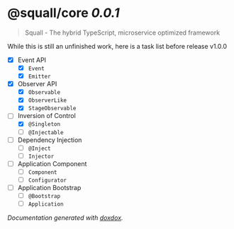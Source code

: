 # @squall/core *0.0.1*

> Squall - The hybrid TypeScript, microservice optimized framework

While this is still an unfinished work, here is a task list before release v1.0.0

- [x] Event API
  - [x] `Event`
  - [x] `Emitter`
- [x] Observer API
  - [x] `Observable`
  - [x] `ObserverLike`
  - [x] `StageObservable`
- [ ] Inversion of Control
  - [x] `@Singleton`
  - [ ] `@Injectable`
- [ ] Dependency Injection
  - [ ] `@Inject`
  - [ ] `Injector`
- [ ] Application Component
  - [ ] `Component`
  - [ ] `Configurator`
- [ ] Application Bootstrap
  - [ ] `@Bootstrap`
  - [ ] `Application`

*Documentation generated with [doxdox](https://github.com/neogeek/doxdox).*

